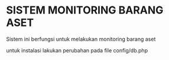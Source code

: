 # SISTEM MONITORING BARANG ASET

Sistem ini berfungsi untuk melakukan monitoring barang aset

untuk instalasi lakukan perubahan pada file config/db.php

